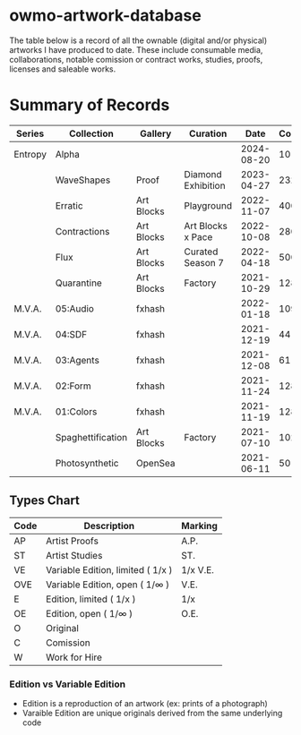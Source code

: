 # owmo-artwork-database

The table below is a record of all the ownable (digital and/or physical) artworks I have produced to date. These include consumable media, collaborations, notable comission or contract works, studies, proofs, licenses and saleable works.

# Summary of Records

| Series  | Collection        | Gallery    | Curation           | Date       | Count | Type | Medium | Details                           |
| ------- | ----------------- | ---------- | ------------------ | ---------- | ----- | ---- | ------ | --------------------------------- |
| Entropy | Alpha             |            |                    | 2024-08-20 | 10    | AP   | Print  | [link](2024/entropy-alpha.md)     |
|         | WaveShapes        | Proof      | Diamond Exhibition | 2023-04-27 | 232   | VE   | NFT    | [link](2023/waveshapes.md)        |
|         | Erratic           | Art Blocks | Playground         | 2022-11-07 | 400   | VE   | NFT    | [link](2022/erratic.md)           |
|         | Contractions      | Art Blocks | Art Blocks x Pace  | 2022-10-08 | 280   | W    | NFT    | [link](2022/contractions.md)      |
|         | Flux              | Art Blocks | Curated Season 7   | 2022-04-18 | 500   | VE   | NFT    | [link](2022/flux.md)              |
|         | Quarantine        | Art Blocks | Factory            | 2021-10-29 | 128   | VE   | NFT    | [link](2021/quarantine.md)        |
| M.V.A.  | 05:Audio          | fxhash     |                    | 2022-01-18 | 109   | ST   | NFT    | [link](2021/mva.md)               |
| M.V.A.  | 04:SDF            | fxhash     |                    | 2021-12-19 | 44    | ST   | NFT    | [link](2021/mva.md)               |
| M.V.A.  | 03:Agents         | fxhash     |                    | 2021-12-08 | 61    | ST   | NFT    | [link](2021/mva.md)               |
| M.V.A.  | 02:Form           | fxhash     |                    | 2021-11-24 | 128   | ST   | NFT    | [link](2021/mva.md)               |
| M.V.A.  | 01:Colors         | fxhash     |                    | 2021-11-19 | 128   | ST   | NFT    | [link](2021/mva.md)               |
|         | Spaghettification | Art Blocks | Factory            | 2021-07-10 | 1024  | VE   | NFT    | [link](2021/spaghettification.md) |
|         | Photosynthetic    | OpenSea    |                    | 2021-06-11 | 50    | VE   | NFT    | [link](2021/photosynthetic.md)    |

## Types Chart

| Code | Description                       | Marking  |
| ---- | --------------------------------- | -------- |
| AP   | Artist Proofs                     | A.P.     |
| ST   | Artist Studies                    | ST.      |
| VE   | Variable Edition, limited ( 1/x ) | 1/x V.E. |
| OVE  | Variable Edition, open ( 1/∞ )    | V.E.     |
| E    | Edition, limited ( 1/x )          | 1/x      |
| OE   | Edition, open ( 1/∞ )             | O.E.     |
| O    | Original                          |          |
| C    | Comission                         |          |
| W    | Work for Hire                     |          |

### Edition vs Variable Edition

-   Edition is a reproduction of an artwork (ex: prints of a photograph)
-   Varaible Edition are unique originals derived from the same underlying code
